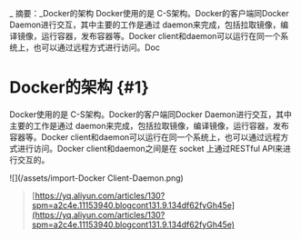 \_ 摘要：\_Docker的架构 Docker使用的是 C-S架构。Docker的客户端同Docker Daemon进行交互，其中主要的工作是通过 daemon来完成，包括拉取镜像，编译镜像，运行容器，发布容器等。Docker client和daemon可以运行在同一个系统上，也可以通过远程方式进行访问。Doc

# Docker的架构 {#1}

Docker使用的是 C-S架构。Docker的客户端同Docker Daemon进行交互，其中主要的工作是通过 daemon来完成，包括拉取镜像，编译镜像，运行容器，发布容器等。Docker client和daemon可以运行在同一个系统上，也可以通过远程方式进行访问。Docker client和daemon之间是在 socket 上通过RESTful API来进行交互的。

![](/assets/import-Docker Client-Daemon.png)

> [https://yq.aliyun.com/articles/130?spm=a2c4e.11153940.blogcont131.9.134df62fyGh45e](https://yq.aliyun.com/articles/130?spm=a2c4e.11153940.blogcont131.9.134df62fyGh45e)



